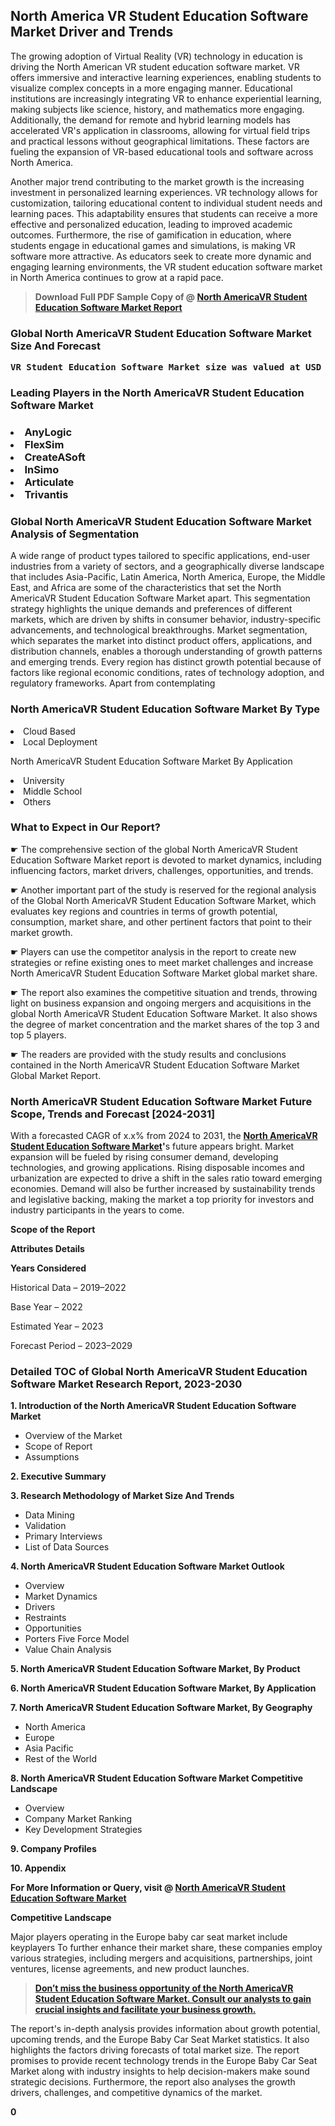 <p><h2>North America VR Student Education Software Market Driver and Trends</h2><p>The growing adoption of Virtual Reality (VR) technology in education is driving the North American VR student education software market. VR offers immersive and interactive learning experiences, enabling students to visualize complex concepts in a more engaging manner. Educational institutions are increasingly integrating VR to enhance experiential learning, making subjects like science, history, and mathematics more engaging. Additionally, the demand for remote and hybrid learning models has accelerated VR's application in classrooms, allowing for virtual field trips and practical lessons without geographical limitations. These factors are fueling the expansion of VR-based educational tools and software across North America.</p><p>Another major trend contributing to the market growth is the increasing investment in personalized learning experiences. VR technology allows for customization, tailoring educational content to individual student needs and learning paces. This adaptability ensures that students can receive a more effective and personalized education, leading to improved academic outcomes. Furthermore, the rise of gamification in education, where students engage in educational games and simulations, is making VR software more attractive. As educators seek to create more dynamic and engaging learning environments, the VR student education software market in North America continues to grow at a rapid pace.</p></p><blockquote id="" class=""><strong>Download Full PDF Sample Copy of @&nbsp;<a href="https://www.verifiedmarketreports.com/download-sample/?rid=227918&utm_source=GitHub-Jan&utm_medium=288" target="_blank">North AmericaVR Student Education Software Market Report</a>&nbsp;&nbsp;</strong></blockquote><h3 id="" class=""><strong>Global&nbsp;North AmericaVR Student Education Software Market Size And Forecast</strong></h3><pre class="reader-text-block__code-block"><strong>VR Student Education Software Market size was valued at USD 1.2 Billion in 2022 and is projected to reach USD 7.8 Billion by 2030, growing at a CAGR of 30.3% from 2024 to 2030.</strong></pre><h3 id="" class="">Leading Players in the&nbsp;North AmericaVR Student Education Software Market</h3><h3 class=""></Li><Li>AnyLogic</Li><Li> FlexSim</Li><Li> CreateASoft</Li><Li> InSimo</Li><Li> Articulate</Li><Li> Trivantis</h3><h3 id="" class="">Global&nbsp;North AmericaVR Student Education Software Market Analysis of Segmentation</h3><p id="" class="">A wide range of product types tailored to specific applications, end-user industries from a variety of sectors, and a geographically diverse landscape that includes Asia-Pacific, Latin America, North America, Europe, the Middle East, and Africa are some of the characteristics that set the North AmericaVR Student Education Software Market apart. This segmentation strategy highlights the unique demands and preferences of different markets, which are driven by shifts in consumer behavior, industry-specific advancements, and technological breakthroughs. Market segmentation, which separates the market into distinct product offers, applications, and distribution channels, enables a thorough understanding of growth patterns and emerging trends. Every region has distinct growth potential because of factors like regional economic conditions, rates of technology adoption, and regulatory frameworks. Apart from contemplating</p><h3 id="" class="">North AmericaVR Student Education Software Market&nbsp;By Type</h3><p></Li><Li>Cloud Based</Li><Li> Local Deployment</p><div class="" data-test-id=""><p>North AmericaVR Student Education Software Market&nbsp;By Application</p></div><p class=""></Li><Li>University</Li><Li> Middle School</Li><Li> Others</p><div class="" data-test-id=""><h3><span class="">What to Expect in Our Report?</span></h3></div><div class="" data-test-id=""><p><span class="">☛ The comprehensive section of the global North AmericaVR Student Education Software Market report is devoted to market dynamics, including influencing factors, market drivers, challenges, opportunities, and trends.</span></p></div><div class="" data-test-id=""><p><span class="">☛ Another important part of the study is reserved for the regional analysis of the Global North AmericaVR Student Education Software Market, which evaluates key regions and countries in terms of growth potential, consumption, market share, and other pertinent factors that point to their market growth.</span></p></div><div class="" data-test-id=""><p><span class="">☛ Players can use the competitor analysis in the report to create new strategies or refine existing ones to meet market challenges and increase North AmericaVR Student Education Software Market global market share.</span></p></div><div class="" data-test-id=""><p><span class="">☛ The report also examines the competitive situation and trends, throwing light on business expansion and ongoing mergers and acquisitions in the global North AmericaVR Student Education Software Market. It also shows the degree of market concentration and the market shares of the top 3 and top 5 players.</span></p></div><div class="" data-test-id=""><p><span class="">☛ The readers are provided with the study results and conclusions contained in the North AmericaVR Student Education Software Market Global Market Report.</span></p></div><div class="" data-test-id=""><h3><span class="">North AmericaVR Student Education Software Market Future Scope, Trends and Forecast [2024-2031]</span></h3></div><div class="" data-test-id=""><p><span class="">With a forecasted CAGR of x.x% from 2024 to 2031, the <strong><a href="https://www.verifiedmarketreports.com/download-sample/?rid=227918&utm_source=GitHub-Jan&utm_medium=288" target="_blank">North AmericaVR Student Education Software Market</a>'</strong>s future appears bright. Market expansion will be fueled by rising consumer demand, developing technologies, and growing applications. Rising disposable incomes and urbanization are expected to drive a shift in the sales ratio toward emerging economies. Demand will also be further increased by sustainability trends and legislative backing, making the market a top priority for investors and industry participants in the years to come.</span></p><p id="ember66" class="ember-view reader-text-block__paragraph"><strong>Scope of the Report</strong></p><p id="ember67" class="ember-view reader-text-block__paragraph"><strong>Attributes Details</strong></p><p id="ember68" class="ember-view reader-text-block__paragraph"><strong>Years Considered</strong></p><p id="ember69" class="ember-view reader-text-block__paragraph">Historical Data &ndash; 2019&ndash;2022</p><p id="ember70" class="ember-view reader-text-block__paragraph">Base Year &ndash; 2022</p><p id="ember71" class="ember-view reader-text-block__paragraph">Estimated Year &ndash; 2023</p><p id="ember72" class="ember-view reader-text-block__paragraph">Forecast Period &ndash; 2023&ndash;2029</p></div><h3 id="" class="">Detailed TOC of Global North AmericaVR Student Education Software Market Research Report, 2023-2030</h3><p id="" class=""><strong>1. Introduction of the North AmericaVR Student Education Software Market</strong></p><ul><li>Overview of the Market</li><li>Scope of Report</li><li>Assumptions</li></ul><p id="" class=""><strong>2. Executive Summary</strong></p><p id="" class=""><strong>3. Research Methodology of Market Size And Trends</strong></p><ul><li>Data Mining</li><li>Validation</li><li>Primary Interviews</li><li>List of Data Sources</li></ul><p id="" class=""><strong>4. North AmericaVR Student Education Software Market Outlook</strong></p><ul><li>Overview</li><li>Market Dynamics</li><li>Drivers</li><li>Restraints</li><li>Opportunities</li><li>Porters Five Force Model</li><li>Value Chain Analysis</li></ul><p id="" class=""><strong>5. North AmericaVR Student Education Software Market, By Product</strong></p><p id="" class=""><strong>6. North AmericaVR Student Education Software Market, By Application</strong></p><p id="" class=""><strong>7. North AmericaVR Student Education Software Market, By Geography</strong></p><ul><li>North America</li><li>Europe</li><li>Asia Pacific</li><li>Rest of the World</li></ul><p id="" class=""><strong>8. North AmericaVR Student Education Software Market Competitive Landscape</strong></p><ul><li>Overview</li><li>Company Market Ranking</li><li>Key Development Strategies</li></ul><p id="" class=""><strong>9. Company Profiles</strong></p><p id="" class=""><strong>10. Appendix</strong></p><p><strong>For More Information or Query, visit&nbsp;@ <a href="https://www.verifiedmarketreports.com/product/vr-student-education-software-market/" target="_blank">North AmericaVR Student Education Software Market</a></strong></p><p id="ember61" class="ember-view reader-text-block__paragraph"><strong>Competitive Landscape</strong></p><p id="ember62" class="ember-view reader-text-block__paragraph">Major players operating in the Europe baby car seat market include keyplayers To further enhance their market share, these companies employ various strategies, including mergers and acquisitions, partnerships, joint ventures, license agreements, and new product launches.</p><blockquote id="ember63" class="ember-view reader-text-block__blockquote"><strong><a href="https://www.verifiedmarketreports.com/download-sample/?rid=227918&utm_source=GitHub-Jan&utm_medium=288" target="_blank">Don&rsquo;t miss the business opportunity of the North AmericaVR Student Education Software Market. Consult our analysts to gain crucial insights and facilitate your business growth.</a></strong></blockquote><p id="ember64" class="ember-view reader-text-block__paragraph">The report's in-depth analysis provides information about growth potential, upcoming trends, and the Europe Baby Car Seat Market statistics. It also highlights the factors driving forecasts of total market size. The report promises to provide recent technology trends in the Europe Baby Car Seat Market along with industry insights to help decision-makers make sound strategic decisions. Furthermore, the report also analyses the growth drivers, challenges, and competitive dynamics of the market.</p><p class="ember-view reader-text-block__paragraph"><strong>0</strong></p>
